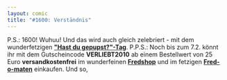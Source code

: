 ```yaml
---
layout: comic
title: "#1600: Verständnis"
---
```


P.S.: 1600! Wuhuu! 
Und das wird auch gleich zelebriert - mit dem wunderfetzigen <a href="http://www.fonflatter.de/kalender"><strong>"Hast du gepupst?"-Tag</strong></a>.
P.P.S.:
Noch bis zum 7.2. könnt ihr mit dem Gutscheincode <strong>VERLIEBT2010</strong> ab einem Bestellwert von 25 Euro <strong>versandkostenfrei</strong> im wunderfeinen <a href="http://fredshop.spreadshirt.de/"><strong>Fredshop</strong></a> und im fetzigen <a href="http://fred-o-mat.spreadshirt.de/"><strong>Fred-o-maten</strong></a> einkaufen.
Und so,
